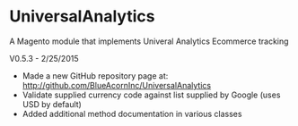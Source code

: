 # UniversalAnalytics
A Magento module that implements Univeral Analytics Ecommerce tracking

V0.5.3 - 2/25/2015
- Made a new GitHub repository page at: http://github.com/BlueAcornInc/UniversalAnalytics
- Validate supplied currency code against list supplied by Google (uses USD by default)
- Added additional method documentation in various classes
